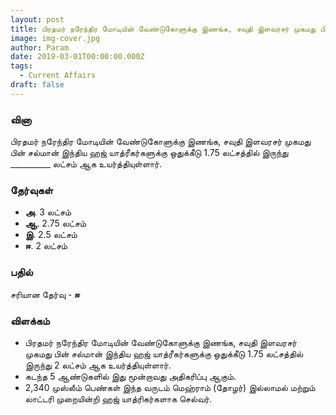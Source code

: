 ```yaml
---
layout: post
title: பிரதமர் நரேந்திர மோடியின் வேண்டுகோளுக்கு இணங்க, சவுதி இளவரசர் முகமது பின் சல்மான் இந்திய ஹஜ் யாத்ரீகர்களுக்கு ஒதுக்கீடு 1.75 லட்சத்தில் இருந்து __________ லட்சம் ஆக உயர்த்தியுள்ளார்.
image: img-cover.jpg
author: Param
date: 2019-03-01T00:00:00.000Z
tags: 
  - Current Affairs
draft: false
---
```


### வினா

பிரதமர் நரேந்திர மோடியின் வேண்டுகோளுக்கு இணங்க, சவுதி இளவரசர் முகமது பின் சல்மான் இந்திய ஹஜ் யாத்ரீகர்களுக்கு ஒதுக்கீடு 1.75 லட்சத்தில் இருந்து __________ லட்சம் ஆக உயர்த்தியுள்ளார்.

### தேர்வுகள்

- **அ**. 3 லட்சம்
- **ஆ**. 2.75 லட்சம் 
- **இ**. 2.5 லட்சம் 
- **ஈ**. 2 லட்சம் 

### பதில் 

சரியான தேர்வு - **ஈ**

### விளக்கம்

- பிரதமர் நரேந்திர மோடியின் வேண்டுகோளுக்கு இணங்க, சவுதி இளவரசர் முகமது பின் சல்மான் இந்திய ஹஜ் யாத்ரீகர்களுக்கு ஒதுக்கீடு 1.75 லட்சத்தில் இருந்து 2 லட்சம் ஆக உயர்த்தியுள்ளார். 
- கடந்த 5 ஆண்டுகளில் இது மூன்றாவது அதிகரிப்பு ஆகும். 
- 2,340 முஸ்லீம் பெண்கள் இந்த வருடம் மெஹ்ராம் (தோழர்) இல்லாமல் மற்றும் லாட்டரி முறையின்றி ஹஜ் யாத்ரிகர்களாக செல்வர்.

